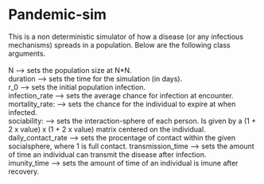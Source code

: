# Pandemic-sim
This is a non deterministic simulator of how a disease (or any infectious mechanisms) spreads in a population. Below are the following class arguments. <br> <br>
N                  --> sets the population size at N*N. <br>
duration           --> sets the time for the simulation (in days). <br>
r_0                --> sets the initial population infection. <br>
infection_rate     --> sets the average chance for infection at encounter. <br>
mortality_rate:    --> sets the chance for the individual to expire at when infected. <br>
sociability:       --> sets the interaction-sphere of each person. Is given by a (1 + 2 x value) x (1 + 2 x value) matrix centered on the individual. <br>
daily_contact_rate --> sets the procentage of contact within the given socialsphere, where 1 is full contact. 
transmission_time  --> sets the amount of time an individual can transmit the disease after infection. <br>
imunity_time       --> sets the amount of time of an individual is imune after recovery. <br>
